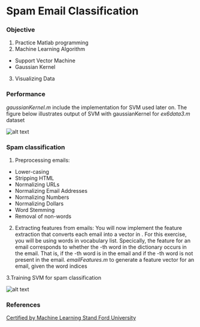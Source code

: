 # Spam Email Classification

### Objective 
1. Practice Matlab programming
2. Machine Learning Algorithm
* Support Vector Machine
* Gaussian Kernel
3. Visualizing Data

### Performance
*gaussianKernel.m* include the implementation for SVM used later on. The figure below illustrates output of SVM with gaussianKernel for *ex6data3.m* dataset

![alt text](https://github.com/khanhmai20/DataAnalysis/blob/main/SVM/Asset/ex6_01.png)

### Spam classification

1. Preprocessing emails: 
* Lower-casing
* Stripping HTML
* Normalizing URLs
* Normalizing Email Addresses
* Normalizing Numbers
* Normalizing Dollars
* Word Stemming
* Removal of non-words

2. Extracting features from emails: You will now implement the feature extraction that converts each email into a vector in . For this exercise, you will be using words in vocabulary list. Specically, the feature for an email corresponds to whether the -th word in the dictionary occurs in the email. That is,  if the -th word is in the email and  if the -th word is not present in the email. *emailFeatures.m* to generate a feature vector for an email, given the word indices

3.Training SVM for spam classification

![alt text](https://github.com/khanhmai20/DataAnalysis/blob/main/SVM/Asset/output.png)

### References
[Certified by Machine Learning Stand Ford University](http://cs229.stanford.edu)
